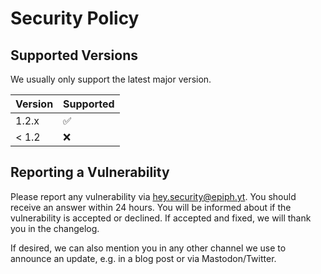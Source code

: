 # Security Policy

## Supported Versions

We usually only support the latest major version.

| Version | Supported          |
| ------- | ------------------ |
| 1.2.x   | :white_check_mark: |
| < 1.2   | :x:                |

## Reporting a Vulnerability

Please report any vulnerability via <hey.security@epiph.yt>. You should receive
an answer within 24 hours. You will be informed about if the vulnerability is
accepted or declined. If accepted and fixed, we will thank you in the changelog.

If desired, we can also mention you in any other channel we use to announce an
update, e.g. in a blog post or via Mastodon/Twitter.
